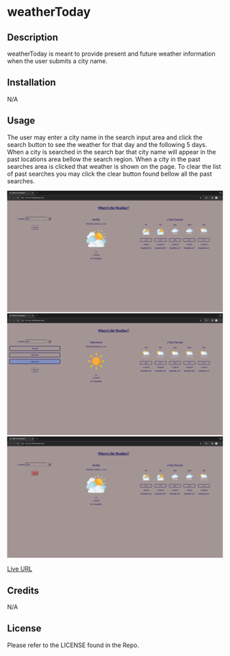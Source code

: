 # weatherToday

## Description

weatherToday is meant to provide present and future weather information when the user submits a city name. 

## Installation

N/A

## Usage

The user may enter a city name in the search input area and click the search button to see the weather for that day and the following 5 days. When a city is searched in the search bar that city name will appear in the past locations area bellow the search region. When a city in the past searches area is clicked that weather is shown on the page. To clear the list of past searches you may click the clear button found bellow all the past searches. 

![Home Page](./assets/images/home.png)
![Past Searches](./assets/images/past.png)
![Clear Searches](./assets/images/empty.png)

[Live URL](https://garrethil.github.io/weatherToday/)
## Credits

N/A

## License

Please refer to the LICENSE found in the Repo.